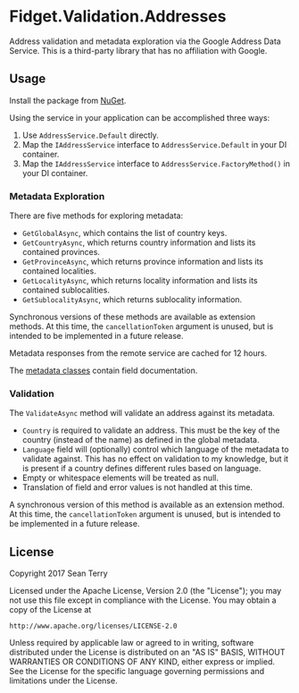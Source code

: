 # Fidget.Validation.Addresses
Address validation and metadata exploration via the Google Address Data Service.
This is a third-party library that has no affiliation with Google.

## Usage
Install the package from [NuGet](https://www.nuget.org/packages/Fidget.Validation.Addresses/).

Using the service in your application can be accomplished three ways:
1. Use `AddressService.Default` directly.
2. Map the `IAddressService` interface to `AddressService.Default` in your DI container.
3. Map the `IAddressService` interface to `AddressService.FactoryMethod()` in your DI container.

### Metadata Exploration
There are five methods for exploring metadata:
- `GetGlobalAsync`, which contains the list of country keys.
- `GetCountryAsync`, which returns country information and lists its contained provinces.
- `GetProvinceAsync`, which returns province information and lists its contained localities.
- `GetLocalityAsync`, which returns locality information and lists its contained sublocalities.
- `GetSublocalityAsync`, which returns sublocality information.

Synchronous versions of these methods are available as extension methods.
At this time, the `cancellationToken` argument is unused, but is intended to be implemented in a future release.

Metadata responses from the remote service are cached for 12 hours.

The [metadata classes](https://github.com/seanterry42/Fidget.Validation.Addresses/tree/master/src/Metadata) contain
field documentation.

### Validation
The `ValidateAsync` method will validate an address against its metadata.
- `Country` is required to validate an address. This must be the key of the country (instead of the name) as defined in the global metadata.
- `Language` field will (optionally) control which language of the metadata to validate against. This has no effect on validation to my knowledge, but it is present if a country defines different rules based on language.
- Empty or whitespace elements will be treated as null.
- Translation of field and error values is not handled at this time.

A synchronous version of this method is available as an extension method.
At this time, the `cancellationToken` argument is unused, but is intended to be implemented in a future release.

## License
Copyright 2017 Sean Terry

Licensed under the Apache License, Version 2.0 (the "License");
you may not use this file except in compliance with the License.
You may obtain a copy of the License at

    http://www.apache.org/licenses/LICENSE-2.0

Unless required by applicable law or agreed to in writing, software
distributed under the License is distributed on an "AS IS" BASIS,
WITHOUT WARRANTIES OR CONDITIONS OF ANY KIND, either express or implied.
See the License for the specific language governing permissions and
limitations under the License.